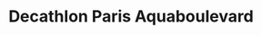 ---
title: "Decathlon Paris Aquaboulevard"
url: /paris/decathlon-paris-aquaboulevard/
shop: vélo
---
